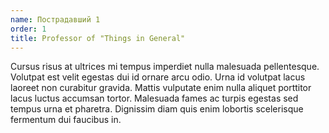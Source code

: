 ```yaml
---
name: Пострадавший 1
order: 1
title: Professor of "Things in General"
---
```

Cursus risus at ultrices mi tempus imperdiet nulla malesuada pellentesque. Volutpat est velit egestas dui id ornare arcu odio. Urna id volutpat lacus laoreet non curabitur gravida. Mattis vulputate enim nulla aliquet porttitor lacus luctus accumsan tortor. Malesuada fames ac turpis egestas sed tempus urna et pharetra. Dignissim diam quis enim lobortis scelerisque fermentum dui faucibus in.